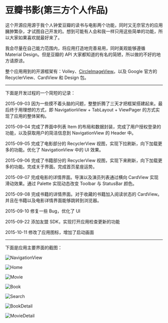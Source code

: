 # 豆瓣书影(第三方个人作品)

这个开源应用源于我个人钟爱豆瓣的读书与电影两个功能，同时又无奈官方的应用臃肿繁杂，才试图自己开发的。想到可能有人会和我一样只用这些简单的功能，所以大家如果喜欢就最好来了。

我会尽量在自己能力范围内，将应用打造地完善易用，同时美观能够遵循 Material Design。但是豆瓣的 API 大家都知道的有名的简陋，所以做的不好的地方请原谅。

整个应用用到的开源框架有：Volley、[CircleImageView](https://github.com/hdodenhof/CircleImageView)。以及 Google 官方的 RecyclerView、CardView 和 Design 包。

---

下面是开发过程的一个简短的记录：

2015-09-03 因为一些摸不着头脑的问题，整整折腾了三天才把框架搭建起来。最后终于用理想的方式，即 NavigationView + TabLayout + ViewPager 的方式实现了应用的整体架构。

2015-09-04 完成了界面中列表 Item 的布局和数据封装，完成了用户授权登录的功能，以及获取用户的简洁信息到 NavigationView 的 Header 中。

2015-09-05 完成了电影部分的 RecyclerView 视图，实现下拉刷新，向下加载更多的功能。优化了 NavigationView 中的 UI 效果。

2015-09-06 完成了书籍部分的 RecyclerView 视图，实现下来刷新，向下加载更多的功能。完成关于界面。完成首页星座运势。

2015-09-07 完成电影的详情界面。导演以及演员列表通过横向 CardView 实现滑动效果。通过 Palette 实现动态改变 Toolbar 与 StatusBar 颜色。

2015-09-08 完成书籍的详情界面。对于收藏的书籍加入阅读状态的 CardView。并且在书籍以及电影详情界面能够跳转到浏览器。

2015-09-10 修复一些 Bug，优化了 UI

2015-09-22 添加友盟 SDK，实现打开应用检查更新的功能

2015-10-11 修改了应用图标，增加了启动画面

---

下面是应用主要界面的截图：

![NavigationView](https://github.com/KyleTung/douban-book-movie/blob/master/doubanbookmovie_1.png)

![Home](https://github.com/KyleTung/douban-book-movie/blob/master/doubanbookmovie_2.png)

![Movie](https://github.com/KyleTung/douban-book-movie/blob/master/doubanbookmovie_3.png)

![Book](https://github.com/KyleTung/douban-book-movie/blob/master/doubanbookmovie_4.png)

![Search](https://github.com/KyleTung/douban-book-movie/blob/master/doubanbookmovie_5.png)

![BookDetail](https://github.com/KyleTung/douban-book-movie/blob/master/doubanbookmovie_6.png)

![MovieDetail](https://github.com/KyleTung/douban-book-movie/blob/master/doubanbookmovie_8.png)